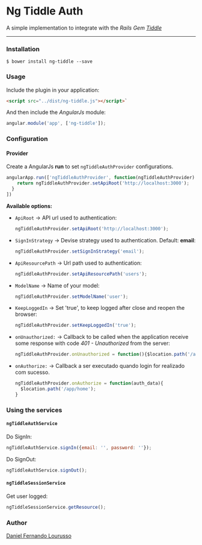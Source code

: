 # Ng Tiddle Auth

A simple implementation to integrate with the *Rails Gem [Tiddle](https://github.com/adamniedzielski/tiddle)*

---
### Installation

    $ bower install ng-tiddle --save

### Usage

Include the plugin in your application:

```html
<script src="../dist/ng-tiddle.js"></script>`
```

And then include the *AngularJs* module:

```javascript
angular.module('app', ['ng-tiddle']);
```

### Configuration

#### Provider

Create a AngularJs **run** to set `ngTiddleAuthProvider` configurations.

```javascript
angularApp.run(['ngTiddleAuthProvider', function(ngTiddleAuthProvider) {
    return ngTiddleAuthProvider.setApiRoot('http://localhost:3000');
  }
])
```

**Available options:**

* `ApiRoot` -> API url used to authentication:

  ```javascript
  ngTiddleAuthProvider.setApiRoot('http://localhost:3000');
  ```

* `SignInStrategy` -> Devise strategy used to authentication. Default: **email**:

  ```javascript
  ngTiddleAuthProvider.setSignInStrategy('email');
  ```

* `ApiResourcePath` -> Url path used to authentication:

  ```javascript
  ngTiddleAuthProvider.setApiResourcePath('users');
  ```

* `ModelName` -> Name of your model:

  ```javascript
  ngTiddleAuthProvider.setModelName('user');
  ```

* `KeepLoggedIn` -> Set 'true', to keep logged after close and reopen the browser:

  ```javascript
  ngTiddleAuthProvider.setKeepLoggedIn('true');
  ```

* `onUnauthorized:` -> Callback to be called when the application receive some response with code *401 - Unauthorized* from the server:

  ```javascript
  ngTiddleAuthProvider.onUnauthorized = function(){$location.path('/auth/login');}
  ```

* `onAuthorize:` -> Callback a ser executado quando login for realizado com sucesso.

  ```javascript
  ngTiddleAuthProvider.onAuthorize = function(auth_data){
    $location.path('/app/home');
  }
  ```

### Using the services

#### `ngTiddleAuthService`

Do SignIn:

```javascript
ngTiddleAuthService.signIn({email: '', password: ''});
```

Do SignOut:

```javascript
ngTiddleAuthService.signOut();
```

#### `ngTiddleSessionService`

Get user logged:

```javascript
ngTiddleSessionService.getResource();
```

### Author

[Daniel Fernando Lourusso](http://dflourusso.com.br)
